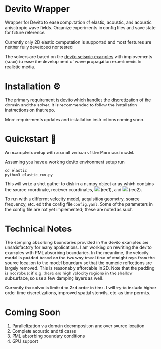 # Devito Wrapper
Wrapper for Devito to ease computation of elastic, acoustic, and acoustic anisotropic wave fields. Organize experiments in config files and save state for future reference.

Currently only 2D elastic computation is supported and most features are neither fully developed nor tested.

The solvers are based on the [devito seismic examples](https://github.com/devitocodes/devito/tree/master/examples/seismic) with improvements (soon) to ease the development of wave propagation experiments in realistic media. 

# Installation :gear:

The primary requirement is [devito](https://github.com/devitocodes/devito) which handles the discretization of the domain and the solver. It is recommended to follow the installation instructions on that repo.

More requirements updates and installation instructions coming soon.

# Quickstart :rocket:

An example is setup with a small verison of the Marmousi model. 

Assuming you have a working devito environment setup run

```
cd elastic
python3 elastic_run.py
```

This will write a shot gather to disk in a numpy object array which contains the source coordinate, reciever coordinates,
<img src="https://render.githubusercontent.com/render/math?math=\nabla \cdot \mathbf{v}"> (rec1), and <img src="https://render.githubusercontent.com/render/math?math=\tau_{zz}"> (rec2). 

To run with a different velocity model, acquisition geometry, source frequency, etc. edit the config file `config.yaml`. Some of the parameters in the config file are not yet implemented; these are noted as such. 

# Technical Notes

The damping absorbing boundaries provided in the devito examples are unsatisfactory for many applications. I am working on rewriting the devito examples with PML absorbing boundaries. In the meantime, the velocity model is padded based on the two way travel time of straight rays from the source location to the model boundary so that the numeric reflections are largely removed. This is reasonably affordable in 2D. Note that the padding is not robust if e.g. there are high velocity regions in the shallow subsurface, so use a few damping layers as well. 

Currently the solver is limited to 2nd order in time. I will try to include higher order time discretizations, improved spatial stencils, etc. as time permits. 

# Coming Soon

1. Parallelization via domain decomposition and over source location
2. Complete acoustic and tti cases
3. PML absorbing boundary conditions
4. GPU support
